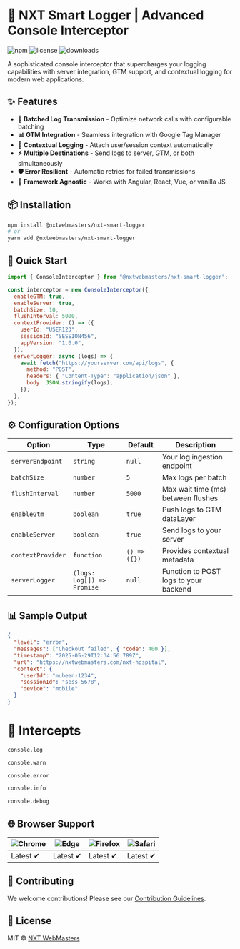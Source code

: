 # 🚀 NXT Smart Logger | Advanced Console Interceptor

![npm](https://img.shields.io/npm/v/@nxtwebmasters/nxt-smart-logger)
![license](https://img.shields.io/npm/l/@nxtwebmasters/nxt-smart-logger)
![downloads](https://img.shields.io/npm/dm/@nxtwebmasters/nxt-smart-logger)

A sophisticated console interceptor that supercharges your logging capabilities with server integration, GTM support, and contextual logging for modern web applications.

## ✨ Features

- **🔁 Batched Log Transmission** - Optimize network calls with configurable batching
- **📊 GTM Integration** - Seamless integration with Google Tag Manager
- **👤 Contextual Logging** - Attach user/session context automatically
- **⚡ Multiple Destinations** - Send logs to server, GTM, or both simultaneously
- **🛡️ Error Resilient** - Automatic retries for failed transmissions
- **🔄 Framework Agnostic** - Works with Angular, React, Vue, or vanilla JS

## 📦 Installation

```bash
npm install @nxtwebmasters/nxt-smart-logger
# or
yarn add @nxtwebmasters/nxt-smart-logger
```

## 🚀 Quick Start

```javascript
import { ConsoleInterceptor } from "@nxtwebmasters/nxt-smart-logger";

const interceptor = new ConsoleInterceptor({
  enableGTM: true,
  enableServer: true,
  batchSize: 10,
  flushInterval: 5000,
  contextProvider: () => ({
    userId: "USER123",
    sessionId: "SESSION456",
    appVersion: "1.0.0",
  }),
  serverLogger: async (logs) => {
    await fetch("https://yourserver.com/api/logs", {
      method: "POST",
      headers: { "Content-Type": "application/json" },
      body: JSON.stringify(logs),
    });
  },
});
```

## ⚙️ Configuration Options

| Option            | Type                       | Default      | Description                           |
| ----------------- | -------------------------- | ------------ | ------------------------------------- |
| `serverEndpoint`  | `string`                   | `null`       | Your log ingestion endpoint           |
| `batchSize`       | `number`                   | `5`          | Max logs per batch                    |
| `flushInterval`   | `number`                   | `5000`       | Max wait time (ms) between flushes    |
| `enableGtm`       | `boolean`                  | `true`       | Push logs to GTM dataLayer            |
| `enableServer`    | `boolean`                  | `true`       | Send logs to your server              |
| `contextProvider` | `function`                 | `() => ({})` | Provides contextual metadata          |
| `serverLogger`    | `(logs: Log[]) => Promise` | `null`       | Function to POST logs to your backend |

## 📊 Sample Output

```json
{
  "level": "error",
  "messages": ["Checkout failed", { "code": 400 }],
  "timestamp": "2025-05-29T12:34:56.789Z",
  "url": "https://nxtwebmasters.com/nxt-hospital",
  "context": {
    "userId": "mubeen-1234",
    "sessionId": "sess-5678",
    "device": "mobile"
  }
}
```

# 🧪 Intercepts

```bash
console.log
```
```bash
console.warn
```
```bash
console.error
```
```bash
console.info
```
```bash
console.debug
```

## 🌐 Browser Support

| ![Chrome](https://raw.githubusercontent.com/alrra/browser-logos/main/src/chrome/chrome_48x48.png) | ![Edge](https://raw.githubusercontent.com/alrra/browser-logos/main/src/edge/edge_48x48.png) | ![Firefox](https://raw.githubusercontent.com/alrra/browser-logos/main/src/firefox/firefox_48x48.png) | ![Safari](https://raw.githubusercontent.com/alrra/browser-logos/main/src/safari/safari_48x48.png) |
| ------------------------------------------------------------------------------------------------- | ------------------------------------------------------------------------------------------- | ---------------------------------------------------------------------------------------------------- | ------------------------------------------------------------------------------------------------- |
| Latest ✔                                                                                          | Latest ✔                                                                                    | Latest ✔                                                                                             | Latest ✔                                                                                          |

## 🤝 Contributing

We welcome contributions! Please see our [Contribution Guidelines](CONTRIBUTING.md).

## 📜 License

MIT © [NXT WebMasters](https://github.com/nxtwebmasters)
